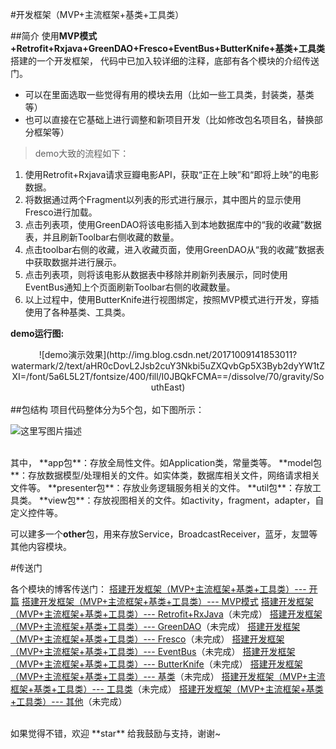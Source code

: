 #开发框架（MVP+主流框架+基类+工具类）

##简介
使用**MVP模式+Retrofit+Rxjava+GreenDAO+Fresco+EventBus+ButterKnife+基类+工具类**搭建的一个开发框架，
代码中已加入较详细的注释，底部有各个模块的介绍传送门。


- 可以在里面选取一些觉得有用的模块去用（比如一些工具类，封装类，基类等）
- 也可以直接在它基础上进行调整和新项目开发（比如修改包名项目名，替换部分框架等）

>demo大致的流程如下：
1. 使用Retrofit+Rxjava请求豆瓣电影API，获取“正在上映”和“即将上映”的电影数据。
2. 将数据通过两个Fragment以列表的形式进行展示，其中图片的显示使用Fresco进行加载。
3. 点击列表项，使用GreenDAO将该电影插入到本地数据库中的“我的收藏”数据表，并且刷新Toolbar右侧收藏的数量。
4. 点击toolbar右侧的收藏，进入收藏页面，使用GreenDAO从“我的收藏”数据表中获取数据并进行展示。
5. 点击列表项，则将该电影从数据表中移除并刷新列表展示，同时使用EventBus通知上个页面刷新Toolbar右侧的收藏数量。
6. 以上过程中，使用ButterKnife进行视图绑定，按照MVP模式进行开发，穿插使用了各种基类、工具类。

**demo运行图:**
<center>![demo演示效果](http://img.blog.csdn.net/20171009141853011?watermark/2/text/aHR0cDovL2Jsb2cuY3Nkbi5uZXQvbGp5X3Byb2dyYW1tZXI=/font/5a6L5L2T/fontsize/400/fill/I0JBQkFCMA==/dissolve/70/gravity/SouthEast)
</center>


<br>
##包结构
项目代码整体分为5个包，如下图所示：

![这里写图片描述](http://img.blog.csdn.net/20171010094014110?watermark/2/text/aHR0cDovL2Jsb2cuY3Nkbi5uZXQvbGp5X3Byb2dyYW1tZXI=/font/5a6L5L2T/fontsize/400/fill/I0JBQkFCMA==/dissolve/70/gravity/SouthEast)

<br>
其中，
**app包**：存放全局性文件。如Application类，常量类等。
**model包**：存放数据模型/处理相关的文件。如实体类，数据库相关文件，网络请求相关文件等。
**presenter包**：存放业务逻辑服务相关的文件。
**util包**：存放工具类。
**view包**：存放视图相关的文件。如activity，fragment，adapter，自定义控件等。

可以建多一个**other**包，用来存放Service，BroadcastReceiver，蓝牙，友盟等其他内容模块。
<br>

#传送门

各个模块的博客传送门：
[搭建开发框架（MVP+主流框架+基类+工具类）--- 开篇](http://blog.csdn.net/ljy_programmer/article/details/78180445)
[搭建开发框架（MVP+主流框架+基类+工具类）--- MVP模式](http://blog.csdn.net/ljy_programmer/article/details/78187499)
[搭建开发框架（MVP+主流框架+基类+工具类）--- Retrofit+RxJava](http:sdf)（未完成）
[搭建开发框架（MVP+主流框架+基类+工具类）--- GreenDAO](http:sdf)（未完成）
[搭建开发框架（MVP+主流框架+基类+工具类）--- Fresco](http:sdf)（未完成）
[搭建开发框架（MVP+主流框架+基类+工具类）--- EventBus](http:sdf)（未完成）
[搭建开发框架（MVP+主流框架+基类+工具类）--- ButterKnife](http:sdf)（未完成）
[搭建开发框架（MVP+主流框架+基类+工具类）--- 基类](http:sdf)（未完成）
[搭建开发框架（MVP+主流框架+基类+工具类）--- 工具类](http:sdf)（未完成）
[搭建开发框架（MVP+主流框架+基类+工具类）--- 其他](http:sdf)（未完成）

<br>
如果觉得不错，欢迎 **star** 给我鼓励与支持，谢谢~
